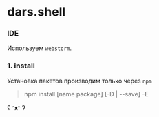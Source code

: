 # dars.shell

### IDE
Используем `webstorm`.

### 1. install
Установка пакетов производим только через `npm`
> npm install [name package] [-D | --save] -E

ʕ ᵔᴥᵔ ʔ

